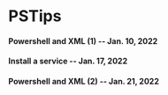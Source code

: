 # PSTips

#### Powershell and XML (1) -- Jan. 10, 2022
#### Install a service -- Jan. 17, 2022
#### Powershell and XML (2) -- Jan. 21, 2022